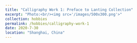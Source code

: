 ```yaml
---
title: "Calligraphy Work 1: Preface to Lanting Collection"
excerpt: "Photo:<br/><img src='/images/500x300.png'>"
collection: hobbies
permalink: /hobbies/calligraphy-work-1
date: 2020-7-30
location: "Shanghai, China"
---
```


